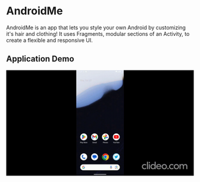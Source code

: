 # AndroidMe
 AndroidMe is an app that lets you style your own Android by customizing it's hair and clothing! It uses Fragments, modular sections of an Activity, to create a flexible and responsive UI.

## Application Demo
![Twitter Counter App Demo](https://github.com/abdelaz9z/AndroidMe/blob/master/clideo_editor_8bbc0f2e02ce4ef2811cdf1ff6e49bb7.gif)
